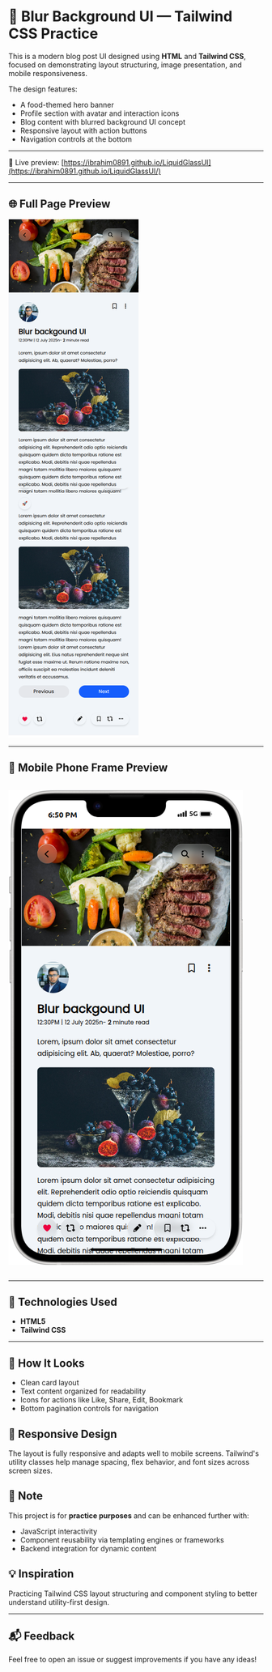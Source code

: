# 📱 Blur Background UI — Tailwind CSS Practice

This is a modern blog post UI designed using **HTML** and **Tailwind CSS**, focused on demonstrating layout structuring, image presentation, and mobile responsiveness.

The design features:
- A food-themed hero banner
- Profile section with avatar and interaction icons
- Blog content with blurred background UI concept
- Responsive layout with action buttons
- Navigation controls at the bottom

---

🚀 Live preview: [https://ibrahim0891.github.io/LiquidGlassUI](https://ibrahim0891.github.io/LiquidGlassUI/)

---

## 🌐 Full Page Preview

![Webpage Screenshot](./assets/Screenshots/Fullpage.png)


---

## 📱 Mobile Phone Frame Preview
 
<div style='display:grid; grid-template-column: repeat(2, 1fr)'>

![Phone Frame Screenshot](./assets/Screenshots/iPhone-14-1.png) 

</div>

---

## 🚀 Technologies Used

- **HTML5**
- **Tailwind CSS**

---

 

## 📸 How It Looks

- Clean card layout
- Text content organized for readability
- Icons for actions like Like, Share, Edit, Bookmark
- Bottom pagination controls for navigation
 

## 📱 Responsive Design

The layout is fully responsive and adapts well to mobile screens. Tailwind's utility classes help manage spacing, flex behavior, and font sizes across screen sizes.
 
## 📌 Note

This project is for **practice purposes** and can be enhanced further with:
- JavaScript interactivity
- Component reusability via templating engines or frameworks
- Backend integration for dynamic content

 

## 💡 Inspiration

Practicing Tailwind CSS layout structuring and component styling to better understand utility-first design.

---

## 📬 Feedback

Feel free to open an issue or suggest improvements if you have any ideas!

